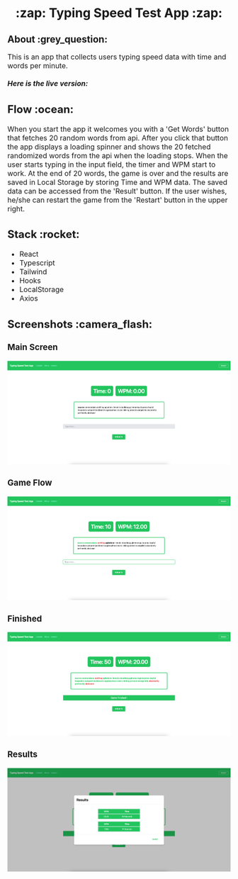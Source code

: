 <h1 align="center">
  :zap: Typing Speed Test App :zap:
</h1>
<h2>
  About :grey_question:
</h2>
<p><font size="3">
  This is an app that collects users typing speed data with time and words per minute. 
  <br><br> 
  <strong><em>Here is the live version:</em></strong>
</p>
<h2>
  Flow :ocean:
</h2>
<p><font size="3">
  When you start the app it welcomes you with a 'Get Words' button that fetches 20 random words from api. After you click that button the app displays a loading spinner and shows the 20 fetched randomized words from the api when the loading stops. 
When the user starts typing in the input field, the timer and WPM start to work. At the end of 20 words, the game is over and the results are saved in Local Storage by storing Time and WPM data. The saved data can be accessed from the 'Result' button. If the user wishes, he/she can restart the game from the 'Restart' button in the upper right.   
</p>
<h2>
  Stack :rocket:
</h2>
 <ul>
      <li>React</li>
      <li>Typescript</li>
      <li>Tailwind</li>
      <li>Hooks</li>
      <li>LocalStorage</li>
      <li>Axios</li>
</ul>
  
<h2>
  Screenshots :camera_flash:
</h2>

<h3>
  Main Screen
</h3>
<img src="./public/images/MainScreen.png"/>
<h3>
  Game Flow
</h3>
<img src="./public/images/GameFlow.png"/>
<h3>
  Finished
</h3>
<img src="./public/images/Finished.png"/>
<h3>
  Results
</h3>
<img src="./public/images/Results.png"/>



 

 
